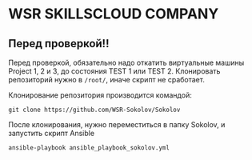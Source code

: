 # WSR SKILLSCLOUD COMPANY
## Перед проверкой!!
Перед проверкой, обязательно надо откатить виртуальные машины Project 1, 2 и 3, до состояния TEST 1 или TEST 2.
Клонировать репозиторий нужно в `/root/`, иначе скрипт не сработает.

Клонирование репозитория производится командой:
```
git clone https://github.com/WSR-Sokolov/Sokolov
```
После клонирования, нужно переместиться в папку Sokolov, и запустить скрипт Ansible
```
ansible-playbook ansible_playbook_sokolov.yml
```
